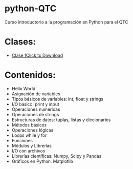 # python-QTC
Curso introductorio a la programación en Python para el QTC

# Clases:
* [Clase 1](Tutoriales/1-Variables.ipynb)<a href="Tutoriales/1-Variables.ipynb" download>Click to Download</a>

# Contenidos:
* Hello World
* Asignación de variables
* Tipos básicos de variables: int, float y strings
* I/O básico: print y input
* Operaciones numéricas
* Operaciones de strings
* Estructuras de datos: tuplas, listas y diccionarios
* Métodos básicos
* Operaciones lógicas
* Loops while y for
* Funciones
* Módulos y Librerías
* I/O con archivos
* Librerías científicas: Numpy, Scipy y Pandas
* Gráficos en Python: Matplotlib
